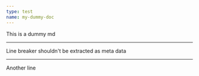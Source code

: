```yaml
---
type: test
name: my-dummy-doc
---
```


This is a dummy md


---
Line breaker shouldn't be extracted as meta data 

---

Another line